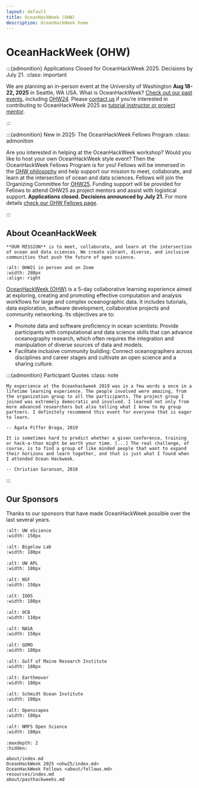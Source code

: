```yaml
---
layout: default
title: OceanHackWeek (OHW)
description: OceanHackWeek home
---
```


# OceanHackWeek (OHW)

:::{admonition} Applications Closed for OceanHackWeek 2025. Decisions by July 21.
:class: important

We are planning an in-person event at the University of Washington **Aug 18-22, 2025** in Seattle, WA USA. 
What is OceanHackWeek? [Check out our past events](about/pasthackweeks), including [OHW24](ohw24/index). Please [contact us](about/contact) if you're interested in contributing to OceanHackWeek 2025 as [tutorial instructor or project mentor](resources/organizing/index).

<!--
```{button-link} https://forms.gle/npWmq1QA4twbV5LT7
:color: primary
:expand:
:tooltip: Apply to OHW25
Apply to OceanHackWeek 2025
```
-->
:::


:::{admonition} New in 2025: The OceanHackWeek Fellows Program
:class: admonition

Are you interested in helping at the OceanHackWeek workshop? Would you like to host your own OceanHackWeek style event? Then the OceanHackWeek Fellows Program is for you!
Fellows will be immersed in the [OHW philosophy](about/index) and help support our mission to meet, collaborate, and learn at the intersection of ocean and data sciences. 
Fellows will join the Organizing Committee for [OHW25](ohw25/index). Funding support will be provided for Fellows to attend OHW25 as project mentors and assist
with logistical support. 
**Applications closed. Decisions announced by July 21.**
For more details [check our OHW Fellows page](about/fellows). 

<!--
```{button-link} https://forms.gle/pPiyq5yrmEABzhXB8
:color: primary
:expand:
:tooltip: Apply to OHW25 Fellows
Apply to OceanHackWeek 2025 Fellows Program
```
-->
:::


<!-- https://getbootstrap.com/docs/4.0/components/buttons/ -->

<!--
::::{grid} 1 2 2 2
:::{grid-item-card}  Get started

- **(start/your-first-book.md)**: a step-by-step tutorial to get started.

- **(create-a-template-book)**: get started with a simple template book.
:::
:::{grid-item-card}  Be inspired

[**The Jupyter Book Gallery**](http://gallery.jupyterbook.org): A gallery of community books that have been created with Jupyter Book.

[**The QuantEcon Python Lectures**](https://python.quantecon.org/intro.html): A full mathematical textbook built with a custom Jupyter Book theme.
:::
::::
-->

## About OceanHackWeek

```{epigraph}
**OUR MISSION** is to meet, collaborate, and learn at the intersection of ocean and data sciences. We create vibrant, diverse, and inclusive communities that push the future of open science.
```

```{image} assets/images/OHW21-collage-the3groups.jpg
:alt: OHW21 in person and on Zoom
:width: 280px
:align: right
```
[OceanHackWeek (OHW)](about/index) is a 5-day collaborative learning experience aimed at exploring,
creating and promoting effective computation and analysis workflows for
large and complex oceanographic data. It includes tutorials, data exploration, software development, collaborative projects and community networking.
Its objectives are to:
				
- Promote data and software proficiency in ocean scientists: Provide participants with computational and data science skills that can advance oceanography research, which often requires the integration and manipulation of diverse sources of data and models.
- Facilitate inclusive community building: Connect oceanographers across disciplines and career stages and cultivate an open science and a sharing culture.


:::{admonition} Participant Quotes
:class: note

```{epigraph}
My experience at the Oceanhackweek 2019 was in a few words a once in a lifetime learning experience. The people involved were amazing, from the organization group to all the participants. The project group I joined was extremely democratic and involved. I learned not only from more advanced researchers but also telling what I knew to my group partners. I definitely recommend this event for everyone that is eager to learn.

-- Ágata Piffer Braga, 2019
```

```{epigraph}
It is sometimes hard to predict whether a given conference, training or hack-a-thon might be worth your time. [...] The real challenge, of course, is to find a group of like minded people that want to expand their horizons and learn together, and that is just what I found when I attended Ocean Hackweek.

-- Christian Saranson, 2018
```
:::

## Our Sponsors

Thanks to our sponsors that have made OceanHackWeek possible over the last several years.

<div class="row">
  <div class="col-4" style="margin-bottom: 1rem">

```{image} assets/images/eScience_square_logo.jpg
:alt: UW eScience
:width: 150px
```

  </div>
  <div class="col-4" style="margin-bottom: 1rem">

```{image} assets/images/BigelowLabs.png
:alt: Bigelow Lab
:width: 180px
```

  </div>
  <div class="col-4" style="margin-bottom: 1rem">

```{image} assets/images/apl_logo_blue.jpg
:alt: UW APL
:width: 180px
```

  </div>
</div>

<div class="row">
  <div class="col-4" style="margin-bottom: 1rem">

```{image} assets/images/nsf.jpeg
:alt: NSF
:width: 150px
```

  </div>
  <div class="col-4" style="margin-bottom: 1rem">

```{image} assets/images/ioos_logo.jpg
:alt: IOOS
:width: 180px
```

  </div>
  <div class="col-4" style="margin-bottom: 1rem">

```{image} assets/images/OCB_logo.png
:alt: OCB
:width: 110px
```

  </div>
</div>

<div class="row">
  <div class="col-4" style="margin-bottom: 1rem">

```{image} assets/images/logos/nasa-logo.sm.png
:alt: NASA
:width: 150px
```

  </div>

  <div class="col-4" style="margin-bottom: 1rem">
  
  ```{image} assets/images/logos/GOMO_Horizontal_Lockup_Logo_in_Blue.png
  :alt: GOMO
  :width: 180px
  ```

  </div>

  <div class="col-4" style="margin-bottom: 1rem">

  ```{image} assets/images/logos/GMRI.jpg
  :alt: Gulf of Maine Research Institute
  :width: 180px
  ```

  </div>

  <div class="col-4" style="margin-bottom: 1rem">

  ```{image} assets/images/logos/earthmover.png
  :alt: Earthmover
  :width: 180px
  ```

  </div>

  <div class="col-4" style="margin-bottom: 1rem">

  ```{image} assets/images/logos/SOI-Logo-fullcolor-brand-V3.jpg
  :alt: Schmidt Ocean Institute
  :width: 180px
  ```

  </div>

  <div class="col-4" style="margin-bottom: 1rem">

  ```{image} assets/images/logos/openscapes.png
  :alt: Openscapes
  :width: 180px
  ```

  </div>
  
  <div class="col-4" style="margin-bottom: 1rem">

  ```{image} assets/images/logos/nmfs-opensci.png
  :alt: NMFS Open Science
  :width: 180px
  ```

  </div>

</div>


```{toctree}
:maxdepth: 2
:hidden:

about/index.md
OceanHackWeek 2025 <ohw25/index.md>
OceanHackWeek Fellows <about/fellows.md>
resources/index.md
about/pasthackweeks.md
```
